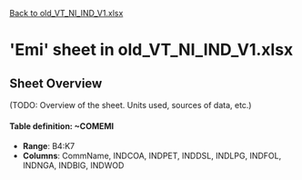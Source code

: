 [Back to old_VT_NI_IND_V1.xlsx](README.md)

# 'Emi' sheet in old_VT_NI_IND_V1.xlsx

## Sheet Overview

(TODO: Overview of the sheet. Units used, sources of data, etc.)

#### Table definition: ~COMEMI
- **Range**: B4:K7
- **Columns**: CommName, INDCOA, INDPET, INDDSL, INDLPG, INDFOL, INDNGA, INDBIG, INDWOD

